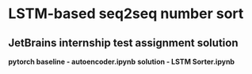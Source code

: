 # LSTM-based seq2seq number sort

## JetBrains internship test assignment solution

**pytorch baseline - autoencoder.ipynb**
**solution - LSTM Sorter.ipynb**
